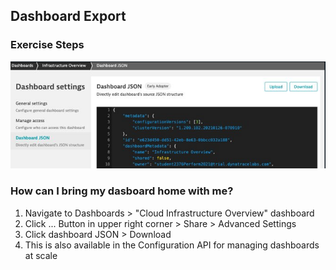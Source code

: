 ## Dashboard Export 

### Exercise Steps

![Dashboard](../../../assets/images/09_02_dashboard_export.png)



### How can I bring my dasboard home with me? 

1. Navigate to Dashboards > "Cloud Infrastructure Overview" dashboard 
2. Click ... Button in upper right corner > Share > Advanced Settings
3. Click dashboard JSON > Download
4. This is also available in the Configuration API for managing dashboards at scale
